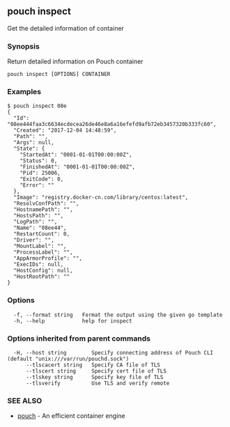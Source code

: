 ## pouch inspect

Get the detailed information of container

### Synopsis

Return detailed information on Pouch container

```
pouch inspect [OPTIONS] CONTAINER
```

### Examples

```
$ pouch inspect 08e
{
  "Id": "08ee444faa3c6634ecdecea26de46e8a6a16efefd9afb72eb3457320b333fc60",
  "Created": "2017-12-04 14:48:59",
  "Path": "",
  "Args": null,
  "State": {
    "StartedAt": "0001-01-01T00:00:00Z",
    "Status": 0,
    "FinishedAt": "0001-01-01T00:00:00Z",
    "Pid": 25006,
    "ExitCode": 0,
    "Error": ""
  },
  "Image": "registry.docker-cn.com/library/centos:latest",
  "ResolvConfPath": "",
  "HostnamePath": "",
  "HostsPath": "",
  "LogPath": "",
  "Name": "08ee44",
  "RestartCount": 0,
  "Driver": "",
  "MountLabel": "",
  "ProcessLabel": "",
  "AppArmorProfile": "",
  "ExecIDs": null,
  "HostConfig": null,
  "HostRootPath": ""
}
```

### Options

```
  -f, --format string   Format the output using the given go template
  -h, --help            help for inspect
```

### Options inherited from parent commands

```
  -H, --host string        Specify connecting address of Pouch CLI (default "unix:///var/run/pouchd.sock")
      --tlscacert string   Specify CA file of TLS
      --tlscert string     Specify cert file of TLS
      --tlskey string      Specify key file of TLS
      --tlsverify          Use TLS and verify remote
```

### SEE ALSO

* [pouch](pouch.md)	 - An efficient container engine

